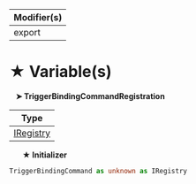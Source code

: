 | Modifier(s)                            |
|----------------------------------------|
| export |

# &#9733; Variable(s)

&nbsp;&nbsp; **&#10148; TriggerBindingCommandRegistration**

| Type                        |
|-----------------------------|
| [IRegistry](/kernel/interface/di/iregistry) |

&nbsp;&nbsp;&nbsp;&nbsp;&nbsp; **&#9733; Initializer**

```ts
TriggerBindingCommand as unknown as IRegistry
```